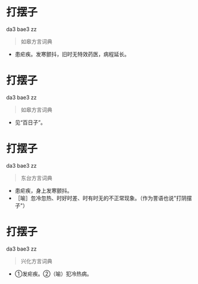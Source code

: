 # 打摆子
da3 bae3 zz
> 如皋方言词典
- 患疟疾。发寒颤抖，旧时无特效药医，病程延长。

# 打摆子
da3 bae3 zz
> 如皋方言词典
- 见“百日子”。

# 打摆子
da3 bae3 zz
> 东台方言词典
- 患疟疾，身上发寒颤抖。
- ［喻］忽冷忽热、时好时差、时有时无的不正常现象。（作为詈语也说"打阴摆子"）

# 打摆子
da3 bae3 zz
> 兴化方言词典
- ①发疟疾。②（喻）犯冷热病。
